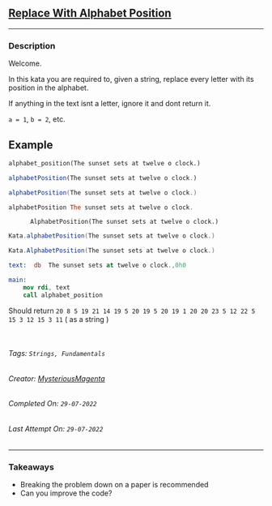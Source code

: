## [Replace With Alphabet Position](https://www.codewars.com/kata/546f922b54af40e1e90001da)
---
### Description

Welcome.

In this kata you are required to, given a string, replace every letter with its position in the alphabet.

If anything in the text isnt a letter, ignore it and dont return it.

`a = 1`, `b = 2`, etc.

## Example <!-- unlisted languages will use the first entry. please keep python up top. -->

```python
alphabet_position(The sunset sets at twelve o clock.)
```
```javascript
alphabetPosition(The sunset sets at twelve o clock.)
```
```scala
alphabetPosition(The sunset sets at twelve o clock.)
```
```haskell
alphabetPosition The sunset sets at twelve o clock.
```
```cobol
      AlphabetPosition(The sunset sets at twelve o clock.)
```
```groovy
Kata.alphabetPosition(The sunset sets at twelve o clock.)
```
```csharp
Kata.AlphabetPosition(The sunset sets at twelve o clock.)
```
```nasm
text:  db  The sunset sets at twelve o clock.,0h0

main:
    mov rdi, text
    call alphabet_position
```

Should return `20 8 5 19 21 14 19 5 20 19 5 20 19 1 20 20 23 5 12 22 5 15 3 12 15 3 11` ( as a string )

<br>

###### Tags: `Strings, Fundamentals`

###### Creator: [MysteriousMagenta](https://www.codewars.com/users/MysteriousMagenta)

###### Completed On: `29-07-2022`

###### Last Attempt On: `29-07-2022`

---

### Takeaways
- Breaking the problem down on a paper is recommended
- Can you improve the code?
